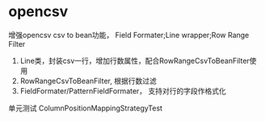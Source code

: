 # opencsv
增强opencsv csv to bean功能， Field Formater;Line wrapper;Row Range Filter
1) Line类，封装csv一行，增加行数属性，配合RowRangeCsvToBeanFilter使用
2) RowRangeCsvToBeanFilter, 根据行数过滤
3) FieldFormater/PatternFieldFormater， 支持对行的字段作格式化 

单元测试  ColumnPositionMappingStrategyTest

